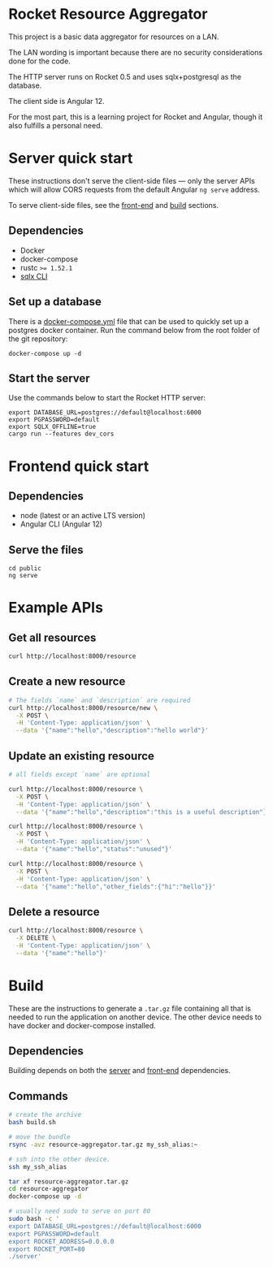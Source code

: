 # Rocket Resource Aggregator

This project is a basic data aggregator for resources on a LAN.

The LAN wording is important because there are no security considerations done
for the code.

The HTTP server runs on Rocket 0.5 and uses sqlx+postgresql as the database.

The client side is Angular 12.

For the most part, this is a learning project for Rocket and Angular, though it
also fulfills a personal need.

# Server quick start

These instructions don't serve the client-side files — only the server APIs
which will allow CORS requests from the default Angular `ng serve` address.

To serve client-side files, see the [front-end](#Frontend-quick-start) and
[build](#Build) sections.

## Dependencies

- Docker
- docker-compose
- rustc `>= 1.52.1`
- [sqlx CLI](https://github.com/launchbadge/sqlx/blob/master/sqlx-cli/README.md)

## Set up a database

There is a [docker-compose.yml](./docker-compose.yml) file that can be used to
quickly set up a postgres docker container. Run the command below from the root
folder of the git repository:

```
docker-compose up -d
```

## Start the server

Use the commands below to start the Rocket HTTP server:

```
export DATABASE_URL=postgres://default@localhost:6000
export PGPASSWORD=default
export SQLX_OFFLINE=true
cargo run --features dev_cors
```

# Frontend quick start

## Dependencies

- node (latest or an active LTS version)
- Angular CLI (Angular 12)

## Serve the files

```
cd public
ng serve
```

# Example APIs

## Get all resources

```sh
curl http://localhost:8000/resource
```

## Create a new resource

``` sh
# The fields `name` and `description` are required
curl http://localhost:8000/resource/new \
  -X POST \
  -H 'Content-Type: application/json' \
  --data '{"name":"hello","description":"hello world"}'
```

## Update an existing resource

``` sh
# all fields except `name` are optional

curl http://localhost:8000/resource \
  -X POST \
  -H 'Content-Type: application/json' \
  --data '{"name":"hello","description":"this is a useful description"}'

curl http://localhost:8000/resource \
  -X POST \
  -H 'Content-Type: application/json' \
  --data '{"name":"hello","status":"unused"}'

curl http://localhost:8000/resource \
  -X POST \
  -H 'Content-Type: application/json' \
  --data '{"name":"hello","other_fields":{"hi":"hello"}}'
```

## Delete a resource

```sh
curl http://localhost:8000/resource \
  -X DELETE \
  -H 'Content-Type: application/json' \
  --data '{"name":"hello"}'
```

# Build

These are the instructions to generate a `.tar.gz` file containing all that is
needed to run the application on another device. The other device needs to have
docker and docker-compose installed.

## Dependencies

Building depends on both the [server](#Dependencies) and [front-end](#Dependencies-1) dependencies.

## Commands

```sh
# create the archive
bash build.sh

# move the bundle
rsync -avz resource-aggregator.tar.gz my_ssh_alias:~

# ssh into the other device.
ssh my_ssh_alias

tar xf resource-aggregator.tar.gz
cd resource-aggregator
docker-compose up -d

# usually need sudo to serve on port 80
sudo bash -c '
export DATABASE_URL=postgres://default@localhost:6000
export PGPASSWORD=default
export ROCKET_ADDRESS=0.0.0.0
export ROCKET_PORT=80
./server'

```
